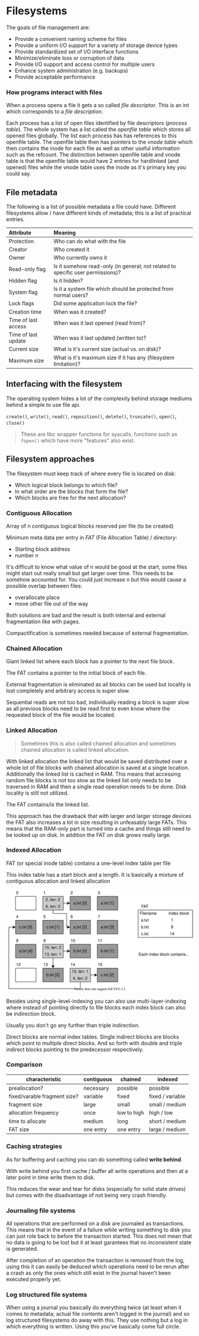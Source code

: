# Filesystems

The goals of file management are:
- Provide a convenient naming scheme for files
- Provide a uniform I/O support for a variety of storage device types
- Provide standardized set of I/O interface functions
- Minimize/eliminate loss or corruption of data
- Provide I/O support and access control for multiple users
- Enhance system administration (e.g. backups)
- Provide acceptable performance


### How programs interact with files

When a process opens a file it gets a so called *file descriptor*.
This is an int which corresponds to a *file description*.

Each process has a list of open files identified by file descriptors (*process table*).
The whole system has a list called the *openfile table* which stores all opened files globally.
The list each process has has references to this openfile table.
The openfile table then has pointers to the *vnode table* which then contains the inode for each file as well as other useful information such as the refcount.
The distinction between openfile table and vnode table is that the openfile table would have 2 entries for hardlinked (and opened) files while the vnode table uses the inode as it's primary key you could say.


## File metadata

The following is a list of possible metadata a file could have.
Different filesystems allow / have different kinds of metadata; this is a list of practical entries.

| Attribute           | Meaning                                |
| :------------------ | :------------------------------------- |
| Protection          | Who can do what with the file          |
| Creator             | Who created it                         |
| Owner               | Who currently owns it                  |
| Read-only flag      | Is it somehow read-only (in general; not related to specific user permissions)? |
| Hidden flag         | Is it hidden?                          |
| System flag         | Is it a system file which should be protected from normal users? |
| Lock flags          | Did some application lock the file?    |
| Creation time       | When was it created?                   |
| Time of last access | When was it last opened (read from)?   |
| Time of last update | When was it last updated (written to)? |
| Current size        | What is it's current size (actual vs. on disk)? |
| Maximum size        | What is it's maximum size if it has any (filesystem limitation)? |


## Interfacing with the filesystem

The operating system hides a lot of the complexity behind storage mediums behind a simple to use file api.

`create()`, `write()`, `read()`, `reposition()`, `delete()`, `truncate()`, `open()`, `close()`

> These are libc wrapper functions for syscalls, functions such as `fopen()` which have more "features" also exist.

## Filesystem approaches

The filesystem must keep track of where every file is located on disk:
- Which logical block belongs to which file?
- In what order are the blocks that form the file?
- Which blocks are free for the next allocation?

### Contiguous Allocation

Array of n contiguous logical blocks reserved per file (to be created)

Minimum meta data per entry in *FAT* (File Allocation Table) / directory:
- Starting block address
- number n

It's difficult to know what value of n would be good at the start, some files might start out really small but get larger over time.
This needs to be somehow accounted for.
You could just increase n but this would cause a possible overlap between files:
- overallocate place
- move other file out of the way

Both solutions are bad and the result is both internal and external fragmentation like with pages.

Compactification is sometimes needed because of external fragmentation.

### Chained Allocation

Giant linked list where each block has a pointer to the next file block.

The FAT contains a pointer to the initial block of each file.

External fragmentation is eliminated as all blocks can be used but locality is lost completely and arbitrary access is super slow.

Sequential reads are not too bad, individually reading a block is super slow as all previous blocks need to be read first to even know where the requested block of the file would be located.


### Linked Allocation

> Sometimes this is also called chained allocation and sometimes chained allocation is called linked allocation.

With linked allocation the linked list that would be saved distributed over a whole lot of file blocks with chained allocation is saved at a single location.
Additionally the linked list is cached in RAM.
This means that accessing random file blocks is not too slow as the linked list only needs to be traversed in RAM and then a single read operation needs to be done.
Disk locality is still not utilized.

The FAT contains/is the linked list.

This approach has the drawback that with larger and larger storage devices the FAT also increases a lot in size resulting in unfeasably large FATs.
This means that the RAM-only part is turned into a cache and things still need to be looked up on disk.
In addition the FAT on disk grows really large.

### Indexed Allocation

FAT (or special inode table) contains a one-level index table per file

This index table has a start block and a length.
It is basically a mixture of contiguous allocation and linked allocation

![Indexed allocation with 3 files](../assets/os/indexed-allocation.svg)

Besides using single-level-indexing you can also use multi-layer-indexing where instead of pointing directly to file blocks each index block can also be indirection block.

Usually you don't go any further than triple indirection.

Direct blocks are normal index tables.
Single indirect blocks are blocks which point to multiple direct blocks.
And so forth with double and triple indirect blocks pointing to the predecessor respectively.

### Comparison

| characteristic               | contiguous | chained     | indexed          |
| ---------------------------- | ---------- | ----------- | ---------------- |
| preallocation?               | necessary  | possible    | possible         |
| fixed/varable fragment size? | variable   | fixed       | fixed / variable |
| fragment size                | large      | small       | small / medium   |
| allocation frequency         | once       | low to high | high  / low      |
| time to allocate             | medium     | long        | short / medium   |
| FAT size                     | one entry  | one entry   | large / medium   |


### Caching strategies

As for buffering and caching you can do something called **write behind**.

With write behind you first cache / buffer all write operations and then at a later point in time write them to disk.

This reduces the wear and tear for disks (especially for solid state drives) but comes with the disadvantage of not being very crash friendly.


### Journaling file systems

All operations that are performed on a disk are journaled as transactions.
This means that in the event of a failure while writing something to disk you can just role back to before the transaction started.
This does not mean that no data is going to be lost but it at least garantees that no inconsistent state is generated.

After completion of an operation the transaction is removed from the log, using this it can easily be deduced which operations need to be rerun after a crash as only the ones which still exist in the journal haven't been executed properly yet.


### Log structured file systems

When using a journal you basically do everything twice (at least when it comes to metadata; actual file contents aren't logged in the journal) and so log structured filesystems do away with this.
They use nothing but a log in which everything is written.
Using this you've basically come full circle.

